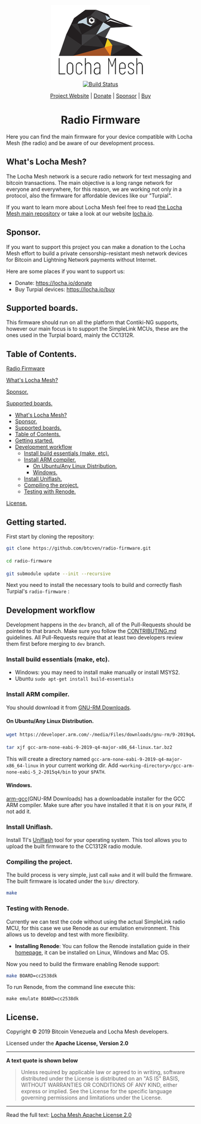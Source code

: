 <p align="center">
  <a href="https://locha.io/">
  <img height="200px" src="doc/LogotipoTurpial-Color.20-09-19.svg">
  </a>
  <br/>
  <a href="https://travis-ci.com/btcven/radio-firmware">
    <img src="https://travis-ci.com/btcven/radio-firmware.svg?branch=master" title="Build Status">
  </a>
</p>

<p align="center">
  <a href="https://locha.io/">Project Website</a> |
  <a href="https://locha.io/donate">Donate</a> |
  <a href="https://github.com/sponsors/rdymac">Sponsor</a> |
  <a href="https://locha.io/buy">Buy</a>
</p>

<h1 align="center">Radio Firmware</h1>

Here you can
find the main firmware for your device compatible with Locha Mesh (the radio)
and be aware of our development process.

## What's Locha Mesh?

The Locha Mesh network is a secure radio network for text messaging and bitcoin
transactions. The main objective is a long range network for everyone and
everywhere, for this reason, we are working not only in a protocol, also the
firmware for affordable devices like our "Turpial".

If you want to learn more about Locha Mesh feel free to read
[the Locha Mesh main repository](https://github.com/btcven/locha) or take a
look at our website [locha.io](https://www.locha.io).

## Sponsor.

If you want to support this project you can make a donation to the Locha Mesh
effort to build a private censorship-resistant mesh network devices for Bitcoin
and Lightning Network payments without Internet.

Here are some places if you want to support us:

- Donate: https://locha.io/donate
- Buy Turpial devices: https://locha.io/buy

## Supported boards.

This firmware should run on all the platform that Contiki-NG supports, however
our main focus is to support the SimpleLink MCUs, these are the ones used in
the Turpial board, mainly the CC1312R.

## Table of Contents.

[Radio Firmware](#radio-firmware)

[What's Locha Mesh?](#whats-locha-mesh)

[Sponsor.](#sponsor)

[Supported boards.](#supported-boards)

- [What's Locha Mesh?](#whats-locha-mesh)
- [Sponsor.](#sponsor)
- [Supported boards.](#supported-boards)
- [Table of Contents.](#table-of-contents)
- [Getting started.](#getting-started)
- [Development workflow](#development-workflow)
  - [Install build essentials (make, etc).](#install-build-essentials-make-etc)
  - [Install ARM compiler.](#install-arm-compiler)
    - [On Ubuntu/Any Linux Distribution.](#on-ubuntuany-linux-distribution)
    - [Windows.](#windows)
  - [Install Uniflash.](#install-uniflash)
  - [Compiling the project.](#compiling-the-project)
  - [Testing with Renode.](#testing-with-renode)

[License.](#license)

## Getting started.

First start by cloning the repository:

```bash
git clone https://github.com/btcven/radio-firmware.git

cd radio-firmware

git submodule update --init --recursive
```

Next you need to install the necessary tools to build and correctly flash
Turpial's `radio-firmware` :

## Development workflow

Development happens in the `dev` branch, all of the Pull-Requests should be
pointed to that branch. Make sure you follow the
[CONTRIBUTING.md](CONTRIBUTING.md) guidelines. All Pull-Requests
require that at least two developers review them first before merging to `dev`
branch.

### Install build essentials (make, etc).

- Windows: you may need to install make manually or install MSYS2.
- Ubuntu `sudo apt-get install build-essentials`

### Install ARM compiler.

You should download it from [GNU-RM Downloads][arm-gcc].

#### On Ubuntu/Any Linux Distribution.

```bash
wget https://developer.arm.com/-/media/Files/downloads/gnu-rm/9-2019q4/RC2.1/gcc-arm-none-eabi-9-2019-q4-major-x86_64-linux.tar.bz2

tar xjf gcc-arm-none-eabi-9-2019-q4-major-x86_64-linux.tar.bz2
```

This will create a directory named
`gcc-arm-none-eabi-9-2019-q4-major-x86_64-linux` in your current working dir.
Add `<working-directory>/gcc-arm-none-eabi-5_2-2015q4/bin` to your `$PATH`.

#### Windows.

[arm-gcc](GNU-RM Downloads) has a downloadable installer for the GCC ARM
compiler. Make sure after you have installed it that it is on your `PATH`, if not add it.

### Install Uniflash.

Install TI's [Uniflash][uniflash] tool for your operating system. This tool
allows you to upload the built firmware to the CC1312R radio module.

### Compiling the project.

The build process is very simple, just call `make` and it will build the
firmware. The built firmware is located under the `bin/` directory.

```bash
make
```

[arm-gcc]: https://developer.arm.com/open-source/gnu-toolchain/gnu-rm/downloads
[uniflash]: https://www.ti.com/tool/UNIFLASH

### Testing with Renode.

Currently we can test the code without using the actual SimpleLink radio MCU,
for this case we use Renode as our emulation environment. This allows us to
develop and test with more flexibility.

 - **Installing Renode**: You can follow the Renode installation guide in their
[homepage][renode], it can be installed on Linux, Windows and Mac OS.

[renode]: https://renode.io/#downloads

Now you need to build the firmware enabling Renode support:

```bash
make BOARD=cc2538dk
```

To run Renode, from the command line execute this:

```
make emulate BOARD=cc2538dk
```

## License.

Copyright © 2019 Bitcoin Venezuela and Locha Mesh developers.

Licensed under the **Apache License, Version 2.0**

---
**A text quote is shown below**

>Unless required by applicable law or agreed to in writing, software
distributed under the License is distributed on an "AS IS" BASIS,
WITHOUT WARRANTIES OR CONDITIONS OF ANY KIND, either express or implied.
See the License for the specific language governing permissions and
limitations under the License.
___
Read the full text:
[Locha Mesh Apache License 2.0](LICENSE)
